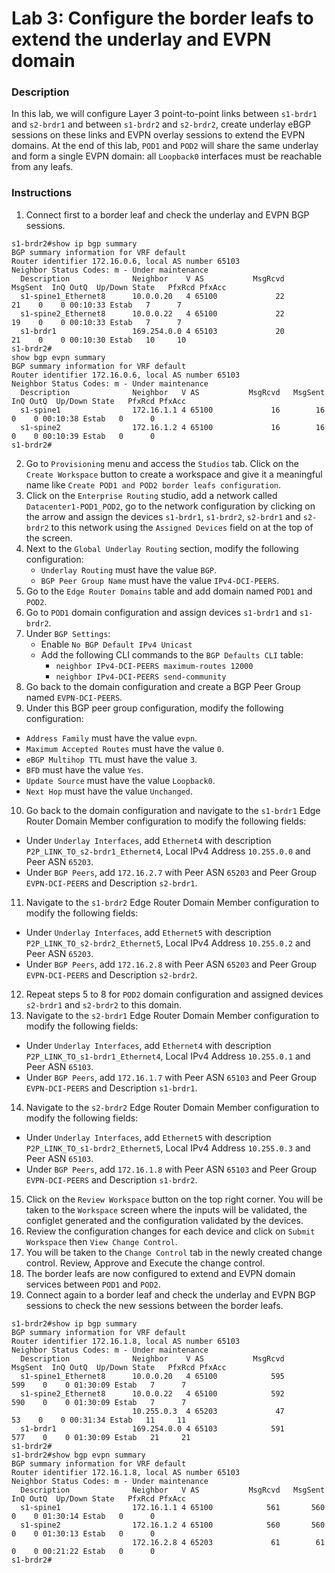 # Lab 3: Configure the border leafs to extend the underlay and EVPN domain

### Description

In this lab, we will configure Layer 3 point-to-point links between `s1-brdr1` and `s2-brdr1` and between `s1-brdr2` and `s2-brdr2`, create underlay eBGP sessions on these links and EVPN overlay sessions to extend the EVPN domains.
At the end of this lab, `POD1` and `POD2` will share the same underlay and form a single EVPN domain: all `Loopback0` interfaces must be reachable from any leafs.

### Instructions

1. Connect first to a border leaf and check the underlay and EVPN BGP sessions.
   
```cli
s1-brdr2#show ip bgp summary
BGP summary information for VRF default
Router identifier 172.16.0.6, local AS number 65103
Neighbor Status Codes: m - Under maintenance
  Description              Neighbor    V AS           MsgRcvd   MsgSent  InQ OutQ  Up/Down State   PfxRcd PfxAcc
  s1-spine1_Ethernet8      10.0.0.20   4 65100             22        21    0    0 00:10:33 Estab   7      7
  s1-spine2_Ethernet8      10.0.0.22   4 65100             22        19    0    0 00:10:33 Estab   7      7
  s1-brdr1                 169.254.0.0 4 65103             20        21    0    0 00:10:30 Estab   10     10
s1-brdr2#
show bgp evpn summary
BGP summary information for VRF default
Router identifier 172.16.0.6, local AS number 65103
Neighbor Status Codes: m - Under maintenance
  Description              Neighbor   V AS           MsgRcvd   MsgSent  InQ OutQ  Up/Down State   PfxRcd PfxAcc
  s1-spine1                172.16.1.1 4 65100             16        16    0    0 00:10:38 Estab   0      0
  s1-spine2                172.16.1.2 4 65100             16        16    0    0 00:10:39 Estab   0      0
s1-brdr2#
```

2. Go to `Provisioning` menu and access the `Studios` tab. Click on the `Create Workspace` button to create a workspace and give it a meaningful name like `Create POD1 and POD2 border leafs configuration`.
3. Click on the `Enterprise Routing` studio, add a network called `Datacenter1-POD1_POD2`, go to the network configuration by clicking on the arrow and assign the devices `s1-brdr1`, `s1-brdr2`, `s2-brdr1` and `s2-brdr2` to this network using the `Assigned Devices` field on at the top of the screen.
4. Next to the `Global Underlay Routing` section, modify the following configuration:
   - `Underlay Routing` must have the value `BGP`.
   - `BGP Peer Group Name` must have the value `IPv4-DCI-PEERS`.
5. Go to the `Edge Router Domains` table and add domain named `POD1` and `POD2`.
6. Go to `POD1` domain configuration and assign devices `s1-brdr1` and `s1-brdr2`.
7. Under `BGP Settings`:
   - Enable `No BGP Default IPv4 Unicast`
   - Add the following CLI commands to the `BGP Defaults CLI` table:
     - `neighbor IPv4-DCI-PEERS maximum-routes 12000`
     - `neighbor IPv4-DCI-PEERS send-community`
8. Go back to the domain configuration and create a BGP Peer Group named `EVPN-DCI-PEERS`.
9.  Under this BGP peer group configuration, modify the following configuration:
   - `Address Family` must have the value `evpn`.
   - `Maximum Accepted Routes` must have the value `0`.
   - `eBGP Multihop TTL` must have the value `3`.
   - `BFD` must have the value `Yes`.
   - `Update Source` must have the value `Loopback0`.
   - `Next Hop` must have the value `Unchanged`.
10. Go back to the domain configuration and navigate to the `s1-brdr1` Edge Router Domain Member configuration to modify the following fields:
   - Under `Underlay Interfaces`, add `Ethernet4` with description `P2P_LINK_TO_s2-brdr1_Ethernet4`, Local IPv4 Address `10.255.0.0` and Peer ASN `65203`.
   - Under `BGP Peers`, add `172.16.2.7` with Peer ASN `65203` and Peer Group `EVPN-DCI-PEERS` and Description `s2-brdr1`.
11. Navigate to the `s1-brdr2` Edge Router Domain Member configuration to modify the following fields:
   - Under `Underlay Interfaces`, add `Ethernet5` with description `P2P_LINK_TO_s2-brdr2_Ethernet5`, Local IPv4 Address `10.255.0.2` and Peer ASN `65203`.
   - Under `BGP Peers`, add `172.16.2.8` with Peer ASN `65203` and Peer Group `EVPN-DCI-PEERS` and Description `s2-brdr2`.
12. Repeat steps 5 to 8 for `POD2` domain configuration and assigned devices `s2-brdr1` and `s2-brdr2` to this domain.
13. Navigate to the `s2-brdr1` Edge Router Domain Member configuration to modify the following fields:
   - Under `Underlay Interfaces`, add `Ethernet4` with description `P2P_LINK_TO_s1-brdr1_Ethernet4`, Local IPv4 Address `10.255.0.1` and Peer ASN `65103`.
   - Under `BGP Peers`, add `172.16.1.7` with Peer ASN `65103` and Peer Group `EVPN-DCI-PEERS` and Description `s1-brdr1`.
14. Navigate to the `s2-brdr2` Edge Router Domain Member configuration to modify the following fields:
   - Under `Underlay Interfaces`, add `Ethernet5` with description `P2P_LINK_TO_s1-brdr2_Ethernet5`, Local IPv4 Address `10.255.0.3` and Peer ASN `65103`.
   - Under `BGP Peers`, add `172.16.1.8` with Peer ASN `65103` and Peer Group `EVPN-DCI-PEERS` and Description `s1-brdr2`.
15. Click on the `Review Workspace` button on the top right corner. You will be taken to the `Workspace` screen where the inputs will be validated, the configlet generated and the configuration validated by the devices.
16. Review the configuration changes for each device and click on `Submit Workspace` then `View Change Control`.
17. You will be taken to the `Change Control` tab in the newly created change control. Review, Approve and Execute the change control.
18. The border leafs are now configured to extend and EVPN domain services between `POD1` and `POD2`.
19. Connect again to a border leaf and check the underlay and EVPN BGP sessions to check the new sessions between the border leafs.

```cli
s1-brdr2#show ip bgp summary
BGP summary information for VRF default
Router identifier 172.16.1.8, local AS number 65103
Neighbor Status Codes: m - Under maintenance
  Description              Neighbor    V AS           MsgRcvd   MsgSent  InQ OutQ  Up/Down State   PfxRcd PfxAcc
  s1-spine1_Ethernet8      10.0.0.20   4 65100            595       599    0    0 01:30:09 Estab   7      7
  s1-spine2_Ethernet8      10.0.0.22   4 65100            592       590    0    0 01:30:09 Estab   7      7
                           10.255.0.3  4 65203             47        53    0    0 00:31:34 Estab   11     11
  s1-brdr1                 169.254.0.0 4 65103            591       577    0    0 01:30:09 Estab   21     21
s1-brdr2#
s1-brdr2#show bgp evpn summary
BGP summary information for VRF default
Router identifier 172.16.1.8, local AS number 65103
Neighbor Status Codes: m - Under maintenance
  Description              Neighbor   V AS           MsgRcvd   MsgSent  InQ OutQ  Up/Down State   PfxRcd PfxAcc
  s1-spine1                172.16.1.1 4 65100            561       560    0    0 01:30:14 Estab   0      0
  s1-spine2                172.16.1.2 4 65100            560       560    0    0 01:30:13 Estab   0      0
                           172.16.2.8 4 65203             61        61    0    0 00:21:22 Estab   0      0
s1-brdr2#
```
